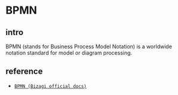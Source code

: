 # BPMN
## intro
BPMN (stands for Business Process Model Notation) is a worldwide notation standard for model or diagram processing.

## reference

+ [`BPMN (Bizagi official docs)`](https://help.bizagi.com/platform/en/index.html?intro_welcome.htm)

